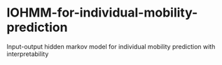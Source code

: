 # IOHMM-for-individual-mobility-prediction
Input-output hidden markov model for individual mobility prediction with interpretability
